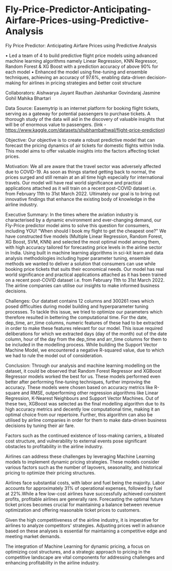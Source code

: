 # Fly-Price-Predictor-Anticipating-Airfare-Prices-using-Predictive-Analysis

Fly Price Predictor: Anticipating Airfare Prices using Predictive Analysis

• Led a team of 4 to build predictive flight price models using advanced machine learning algorithms namely Linear Regression, KNN Regressor, Random Forest &amp; XG Boost with a prediction accuracy of above 90% for each model
• Enhanced the model using fine-tuning and ensemble techniques, achieving an accuracy of 97.6%, enabling data-driven decision-making for airlines in pricing strategies and better cost structure

Collaborators: 
Aishwarya Jayant Rauthan
Jaishankar Govindaraj
Jasmine Gohil
Mahika Bhartari

Data Source:
Easemytrip is an internet platform for booking flight tickets, serving as a gateway for potential passengers to purchase tickets. A thorough study of the data will aid in the discovery of valuable insights that will be of enormous value to passengers. (link - https://www.kaggle.com/datasets/shubhambathwal/flight-price-prediction)

Objective:
Our objective is to create a robust predictive model that can forecast the pricing dynamics of air tickets for domestic flights within India. This model aims to offer valuable insights into the factors affecting ticket prices.

Motivation:
We all are aware that the travel sector was adversely affected due to COVID-19. As soon as things started getting back to normal, the prices surged and still remain at an all time high especially for international travels. Our model will have real world significance and practical applications attached as it will train on a recent post-COVID dataset i.e. from February 11th to 31st March 2022. Ultimately our goal is to bring out innovative findings that enhance the existing body of knowledge in the airline industry.

Executive Summary:
In the times where the aviation industry is characterised by a dynamic environment and ever-changing demand, our Fly-Price predictor model aims to solve this question for consumers, including YOU! "When should I book my flight to get the cheapest one?" We have constructed five models (Multiple Linear Regression, Random Forest, XG Boost, SVM, KNN) and selected the most optimal model among them, with high accuracy tailored for forecasting price levels in the airline sector in India. Using built in machine learning algorithms in sci-kit learn and data analysis methodologies including hyper parameter tuning, ensemble methods we wanted to deliver a solution that consumers can use while booking price tickets that suits their economical needs. Our model has real world significance and practical applications attached as it has been trained on a recent post-COVID dataset i.e. from February 11th to 31st March 2022. The airline companies can utilise our insights to make informed business decisions.

Challenges: 
Our datatset contains 12 columns and 300261 rows which posed difficulties during model building and hyperparameter tuning processes. To tackle this issue, we tried to optimize our parameters which therefore resulted in bettering the computational time.
For the date, dep_time, arr_time columns, numeric features of these had to be extracted in order to make these features relevant for our model. This issue required deliberations for which we extracted days (day of the month) out of the date column, hour of the day from the dep_time and arr_time columns for them to be included in the modelling process.
While building the Support Vector Machine Model, we encountered a negative R-squared value, due to which we had to rule the model out of consideration.

Conclusion:
Through our analysis and machine learning modelling on the dataset, it could be observed that Random Forest Regressor and XGBoost Regressor models worked the best for us. These models performed even better after performing fine-tuning techniques, further improving the accuracy. These models were chosen based on accuracy metrics like R-square and RMSE, outperforming other regression algorithms like Linear Regression, K-Nearest Neighbours and Support Vector Machines. Out of these two, XGBoost was selected as the final modelling algorithm due to its high accuracy metrics and decently low computational time, making it an optimal choice from our repertoire. Further, this algorithm can also be utilised by airline companies in order for them to make data-driven business decisions by tuning their air fare.

Factors such as the continued existence of loss-making carriers, a bloated cost structure, and vulnerability to external events pose significant obstacles to profitability in the airline industry.

Airlines can address these challenges by leveraging Machine Learning models to implement dynamic pricing strategies. These models consider various factors such as the number of layovers, seasonality, and historical pricing to optimize their pricing structures.

Airlines face substantial costs, with labor and fuel being the majority. Labor accounts for approximately 31% of operational expenses, followed by fuel at 22%.While a few low-cost airlines have successfully achieved consistent profits, profitable airlines are generally rare. Forecasting the optimal future ticket prices becomes crucial for maintaining a balance between revenue optimization and offering reasonable ticket prices to customers.

Given the high competitiveness of the airline industry, it is imperative for airlines to analyze competitors' strategies. Adjusting prices well in advance based on these analyses is essential for maintaining a competitive edge and meeting market demands.

The integration of Machine Learning for dynamic pricing, a focus on optimizing cost structures, and a strategic approach to pricing in the competitive landscape are vital components for addressing challenges and enhancing profitability in the airline industry.
